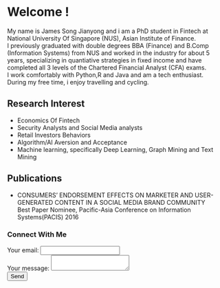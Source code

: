 # Welcome !
My name is James Song Jianyong and i am a PhD student in Fintech at National University Of Singapore (NUS), Asian Institute of Finance.<br/>
I previously graduated with double degrees BBA (Finance) and B.Comp (Information Systems) from NUS and worked in the industry for about 5 years, specializing in quantiative strategies in fixed income and have completed all 3 levels of the Chartered Financial Analyst (CFA) exams. <br/>
I work comfortably with Python,R and Java and am a tech enthusiast. <br/>
During my free time, i enjoy travelling and cycling.

## Research Interest

* Economics Of Fintech
* Security Analysts and Social Media analysts
* Retail Investors Behaviors
* Algorithm/AI Aversion and Acceptance
* Machine learning, specifically Deep Learning, Graph Mining and Text Mining

## Publications

* CONSUMERS’ ENDORSEMENT EFFECTS ON MARKETER AND USER-GENERATED CONTENT IN A SOCIAL MEDIA BRAND COMMUNITY <br/>
Best Paper Nominee, Pacific-Asia Conference on Information Systems(PACIS) 2016 


### Connect With Me
<form action="https://formspree.io/f/xjvzgypp"
  method="POST">
  <label>
    Your email:
    <input type="email" name="email">
  </label>
  <br/>
  <label>
    Your message:
    <textarea name="message"></textarea>
  </label>
  <br/>
  <!-- your other form fields go here -->
  <button type="submit">Send</button>
</form>
